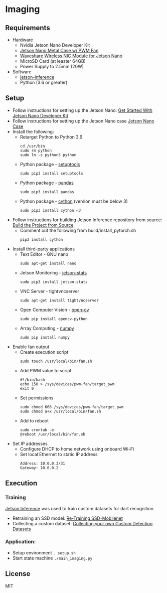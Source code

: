 # Imaging

## Requirements
- Hardware
    - Nvidia Jetson Nano Developer Kit
    - [Jetson Nano Metal Case w/ PWM Fan](https://www.amazon.com/dp/B07Z2MFTYC)
    - [Waveshare Wireless NIC Module for Jetson Nano](https://www.amazon.com/dp/B07SGDRG34)
    - MicroSD Card (at leaster 64GB)
    - Power Supply to 2.5mm (20W)
- Software
    - [jetson-inference](https://github.com/dusty-nv/jetson-inference/tree/master)
    - Python (3.6 or greater)

## Setup
- Follow instructions for setting up the Jetson Nano: [Get Started With Jetson Nano Developer Kit](https://developer.nvidia.com/embedded/learn/get-started-jetson-nano-devkit#intro)
- Follow instructions for setting up the Jetson Nano case [Jetson Nano Case](https://www.waveshare.com/wiki/Jetson_Nano_Case_(C))
- Install the following:
    - Retarget Python to Python 3.6
        ```
        cd /usr/bin
        sudo rm python
        sudo ln -s python3 python
        ```
    - Python package - [setuptools](https://pypi.org/project/setuptools/)
        ```
        sudo pip3 install setuptools
        ```
    - Python package - [pandas](https://pypi.org/project/pandas/)
        ```
        sudo pip3 install pandas
        ```
    - Python package - [cython](https://pypi.org/project/Cython/) (version must be below 3)
        ```
        sudo pip3 install cython <3
        ```
- Follow instructions for building Jetson Inference repository from source: [Build the Project from Source](https://github.com/dusty-nv/jetson-inference/blob/master/docs/building-repo-2.md)
    - Comment out the following from build/install_pytorch.sh
        ```
        pip3 install cython
        ```
- Install third-party applications
    - Text Editor - GNU nano
        ```
        sudo apt-get install nano
        ```
    - Jetson Monitoring - [jetson-stats](https://pypi.org/project/jetson-stats/)
        ```
        sudo pip3 install jetson-stats
        ```
    - VNC Server - tightvncserver
        ```
        sudo apt-get install tightvncserver
        ```
    - Open Computer Vision - [open-cv](https://pypi.org/project/opencv-python/)
        ```
        sudo pip install opencv-python
        ```
    - Array Computing - [numpy](https://pypi.org/project/numpy/)
        ```
        sudo pip install numpy
        ```
- Enable fan output
    - Create execution script
        ```
        sudo touch /usr/local/bin/fan.sh
        ``` 
    - Add PWM value to script
        ```
        #!/bin/bash
        echo 150 > /sys/devices/pwm-fan/target_pwm
        exit 0
        ```
    - Set permissions
        ```
        sudo chmod 666 /sys/devices/pwm-fan/target_pwm
        sudo chmod a+x /usr/local/bin/fan.sh
        ```
    - Add to reboot
        ```
        sudo crontab -e
        @reboot /usr/local/bin/fan.sh
        ```
- Set IP addresses
    - Configure DHCP to home network using onboard Wi-Fi
    - Set local Ethernet to static IP address
        ```
        Address: 10.0.0.3/31
        Gateway: 10.0.0.2
        ```
## Execution

### Training
[Jetson Inference](https://github.com/dusty-nv/jetson-inference/tree/master) was used to train custom datasets for dart recognition.
- Retraining an SSD model: [Re-Training SSD-Mobilenet](https://github.com/dusty-nv/jetson-inference/blob/master/docs/pytorch-ssd.md)
- Collecting a custom dataset: [Collecting your own Custom Detection Datasets](https://github.com/dusty-nv/jetson-inference/blob/master/docs/pytorch-collect-detection.md)

### Application:
- Setup environment
        ```
        . setup.sh
        ```
- Start state machine
        ```
        ./main_imaging.py
        ```

## License
MIT
